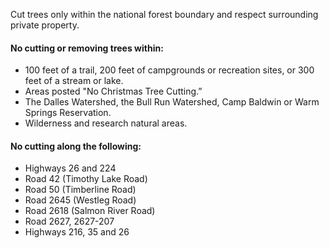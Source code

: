 Cut trees only within the national forest boundary and respect surrounding private property.

#### No cutting or removing trees within:

*   100 feet of a trail, 200 feet of campgrounds or recreation sites, or 300 feet of a stream or lake.
*   Areas posted "No Christmas Tree Cutting.”
*   The Dalles Watershed, the Bull Run Watershed, Camp Baldwin or Warm Springs Reservation.
*   Wilderness and research natural areas.

#### No cutting along the following:

*   Highways 26 and 224
*   Road 42 (Timothy Lake Road)
*   Road 50 (Timberline Road)
*   Road 2645 (Westleg Road)
*   Road 2618 (Salmon River Road)
*   Road 2627, 2627-207
*   Highways 216, 35 and 26
